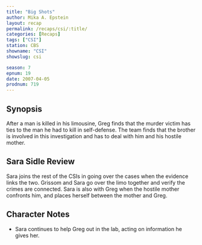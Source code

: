 ```yaml
---
title: "Big Shots"
author: Mika A. Epstein
layout: recap
permalink: /recaps/csi/:title/
categories: [Recaps]
tags: ["CSI"]
station: CBS
showname: "CSI"
showslug: csi

season: 7
epnum: 19
date: 2007-04-05
prodnum: 719  
---
```


## Synopsis

After a man is killed in his limousine, Greg finds that the murder victim has ties to the man he had to kill in self-defense.  The team finds that the brother is involved in this investigation and has to deal with him and his hostile mother.

## Sara Sidle Review

Sara joins the rest of the CSIs in going over the cases when the evidence links the two. Grissom and Sara go over the limo together and verify the crimes are connected. Sara is also with Greg when the hostile mother confronts him, and places herself between the mother and Greg.

## Character Notes

* Sara continues to help Greg out in the lab, acting on information he gives her.